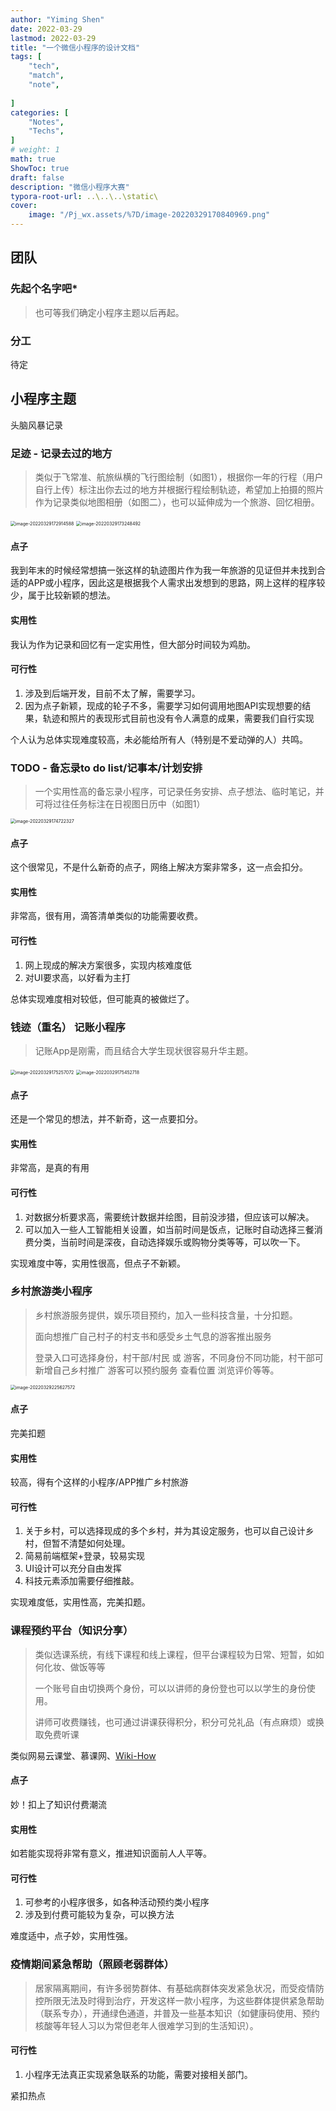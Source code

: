 ```yaml
---
author: "Yiming Shen"
date: 2022-03-29
lastmod: 2022-03-29
title: "一个微信小程序的设计文档"
tags: [
    "tech",
    "match",
    "note",
    
]
categories: [
    "Notes",
    "Techs",
]
# weight: 1
math: true
ShowToc: true
draft: false
description: "微信小程序大赛"
typora-root-url: ..\..\..\static\
cover:
    image: "/Pj_wx.assets/%7D/image-20220329170840969.png" 
---
```


## 团队

### 先起个名字吧*

> 也可等我们确定小程序主题以后再起。

### 分工

待定

## 小程序主题

头脑风暴记录

### 足迹 - 记录去过的地方

> 类似于飞常准、航旅纵横的飞行图绘制（如图1），根据你一年的行程（用户自行上传）标注出你去过的地方并根据行程绘制轨迹，希望加上拍摄的照片作为记录类似地图相册（如图二），也可以延伸成为一个旅游、回忆相册。

<img src="/Pj_wxapp.assets/%7D/image-20220329172914588.png" alt="image-20220329172914588" style="zoom:50%;" />

<img src="/Pj_wxapp.assets/%7D/image-20220329173248492.png" alt="image-20220329173248492" style="zoom:50%;" />

#### 点子

我到年末的时候经常想搞一张这样的轨迹图片作为我一年旅游的见证但并未找到合适的APP或小程序，因此这是根据我个人需求出发想到的思路，网上这样的程序较少，属于比较新颖的想法。

#### 实用性

我认为作为记录和回忆有一定实用性，但大部分时间较为鸡肋。

#### 可行性

1. 涉及到后端开发，目前不太了解，需要学习。
2. 因为点子新颖，现成的轮子不多，需要学习如何调用地图API实现想要的结果，轨迹和照片的表现形式目前也没有令人满意的成果，需要我们自行实现



个人认为总体实现难度较高，未必能给所有人（特别是不爱动弹的人）共鸣。

### TODO - 备忘录to do list/记事本/计划安排

> 一个实用性高的备忘录小程序，可记录任务安排、点子想法、临时笔记，并可将过往任务标注在日视图日历中（如图1）

<img src="/Pj_wxapp.assets/%7D/image-20220329174722327.png" alt="image-20220329174722327" style="zoom:50%;" />

#### 点子

这个很常见，不是什么新奇的点子，网络上解决方案非常多，这一点会扣分。

#### 实用性

非常高，很有用，滴答清单类似的功能需要收费。

#### 可行性

1. 网上现成的解决方案很多，实现内核难度低
2. 对UI要求高，以好看为主打



总体实现难度相对较低，但可能真的被做烂了。



### 钱迹（重名） 记账小程序

> 记账App是刚需，而且结合大学生现状很容易升华主题。

<img src="/Pj_wxapp.assets/%7D/image-20220329175257072.png" alt="image-20220329175257072" style="zoom:50%;" />

<img src="/Pj_wxapp.assets/%7D/image-20220329175452718.png" alt="image-20220329175452718" style="zoom:50%;" />

#### 点子

还是一个常见的想法，并不新奇，这一点要扣分。

#### 实用性

非常高，是真的有用

#### 可行性

1. 对数据分析要求高，需要统计数据并绘图，目前没涉猎，但应该可以解决。
2. 可以加入一些人工智能相关设置，如当前时间是饭点，记账时自动选择三餐消费分类，当前时间是深夜，自动选择娱乐或购物分类等等，可以吹一下。



实现难度中等，实用性很高，但点子不新颖。

### 乡村旅游类小程序

> 乡村旅游服务提供，娱乐项目预约，加入一些科技含量，十分扣题。
>
> 面向想推广自己村子的村支书和感受乡土气息的游客推出服务
>
> 登录入口可选择身份，村干部/村民 或 游客，不同身份不同功能，村干部可新增自己乡村推广 游客可以预约服务 查看位置 浏览评价等等。

<img src="/Pj_wxapp.assets/%7D/image-20220329225627572.png" alt="image-20220329225627572" style="zoom:50%;" />

#### 点子

完美扣题

#### 实用性

较高，得有个这样的小程序/APP推广乡村旅游

#### 可行性

1. 关于乡村，可以选择现成的多个乡村，并为其设定服务，也可以自己设计乡村，但暂不清楚如何处理。
2. 简易前端框架+登录，较易实现
3. UI设计可以充分自由发挥
4. 科技元素添加需要仔细推敲。



实现难度低，实用性高，完美扣题。



### 课程预约平台（知识分享）

> 类似选课系统，有线下课程和线上课程，但平台课程较为日常、短暂，如如何化妆、做饭等等
>
> 一个账号自由切换两个身份，可以以讲师的身份登也可以以学生的身份使用。
>
> 讲师可收费赚钱，也可通过讲课获得积分，积分可兑礼品（有点麻烦）或换取免费听课

类似网易云课堂、慕课网、[Wiki-How](https://zh.wikihow.com/%E9%A6%96%E9%A1%B5)

#### 点子

妙！扣上了知识付费潮流

#### 实用性

如若能实现将非常有意义，推进知识面前人人平等。

#### 可行性

1. 可参考的小程序很多，如各种活动预约类小程序
2. 涉及到付费可能较为复杂，可以换方法



难度适中，点子妙，实用性强。



### 疫情期间紧急帮助（照顾老弱群体）

> 居家隔离期间，有许多弱势群体、有基础病群体突发紧急状况，而受疫情防控所限无法及时得到治疗，开发这样一款小程序，为这些群体提供紧急帮助（联系专办），开通绿色通道，并普及一些基本知识（如健康码使用、预约核酸等年轻人习以为常但老年人很难学习到的生活知识）。



#### 可行性

1. 小程序无法真正实现紧急联系的功能，需要对接相关部门。



紧扣热点
